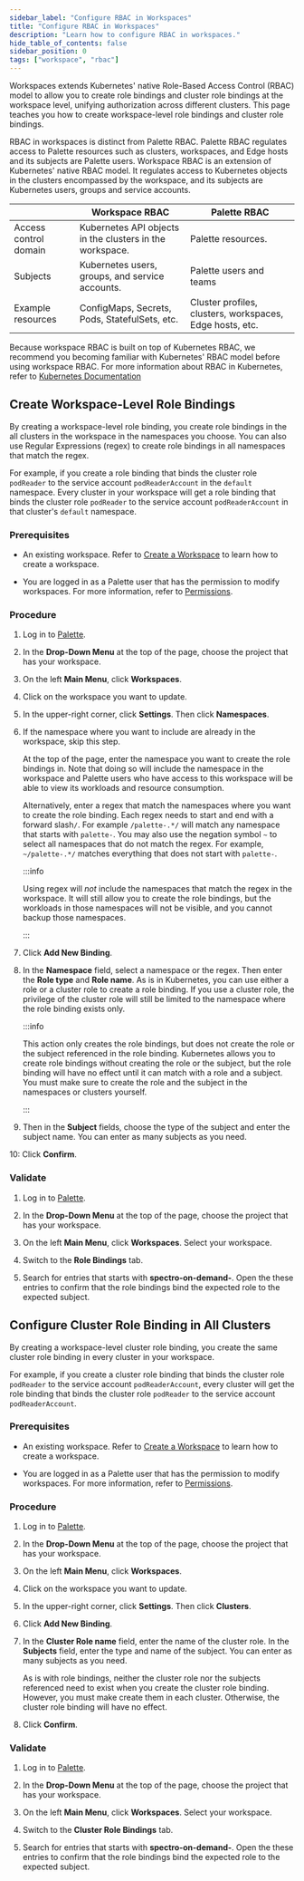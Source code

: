 ```yaml
---
sidebar_label: "Configure RBAC in Workspaces"
title: "Configure RBAC in Workspaces"
description: "Learn how to configure RBAC in workspaces."
hide_table_of_contents: false
sidebar_position: 0
tags: ["workspace", "rbac"]
---
```


Workspaces extends Kubernetes' native Role-Based Access Control (RBAC) model to allow you to create role bindings and
cluster role bindings at the workspace level, unifying authorization across different clusters. This page teaches you
how to create workspace-level role bindings and cluster role bindings.

RBAC in workspaces is distinct from Palette RBAC. Palette RBAC regulates access to Palette resources such as clusters,
workspaces, and Edge hosts and its subjects are Palette users. Workspace RBAC is an extension of Kubernetes' native RBAC
model. It regulates access to Kubernetes objects in the clusters encompassed by the workspace, and its subjects are
Kubernetes users, groups and service accounts.

|                       | Workspace RBAC                                           | Palette RBAC                                             |
| --------------------- | -------------------------------------------------------- | -------------------------------------------------------- |
| Access control domain | Kubernetes API objects in the clusters in the workspace. | Palette resources.                                       |
| Subjects              | Kubernetes users, groups, and service accounts.          | Palette users and teams                                  |
| Example resources     | ConfigMaps, Secrets, Pods, StatefulSets, etc.            | Cluster profiles, clusters, workspaces, Edge hosts, etc. |

Because workspace RBAC is built on top of Kubernetes RBAC, we recommend you becoming familiar with Kubernetes' RBAC
model before using workspace RBAC. For more information about RBAC in Kubernetes, refer to
[Kubernetes Documentation](https://kubernetes.io/docs/reference/access-authn-authz/rbac/)

## Create Workspace-Level Role Bindings

By creating a workspace-level role binding, you create role bindings in the all clusters in the workspace in the
namespaces you choose. You can also use Regular Expressions (regex) to create role bindings in all namespaces that match
the regex.

For example, if you create a role binding that binds the cluster role `podReader` to the service account
`podReaderAccount` in the `default` namespace. Every cluster in your workspace will get a role binding that binds the
cluster role `podReader` to the service account `podReaderAccount` in that cluster's `default` namespace.

### Prerequisites

- An existing workspace. Refer to [Create a Workspace](../adding-a-new-workspace.md) to learn how to create a workspace.

- You are logged in as a Palette user that has the permission to modify workspaces. For more information, refer to
  [Permissions](../../user-management/palette-rbac/permissions.md).

### Procedure

1. Log in to [Palette](https://console.spectrocloud.com).

2. In the **Drop-Down Menu** at the top of the page, choose the project that has your workspace.

3. On the left **Main Menu**, click **Workspaces**.

4. Click on the workspace you want to update.

5. In the upper-right corner, click **Settings**. Then click **Namespaces**.

6. If the namespace where you want to include are already in the workspace, skip this step.

   At the top of the page, enter the namespace you want to create the role bindings in. Note that doing so will include
   the namespace in the workspace and Palette users who have access to this workspace will be able to view its workloads
   and resource consumption.

   Alternatively, enter a regex that match the namespaces where you want to create the role binding. Each regex needs to
   start and end with a forward slash`/`. For example `/palette-.*/` will match any namespace that starts with
   `palette-`. You may also use the negation symbol `~` to select all namespaces that do not match the regex. For
   example, `~/palette-.*/` matches everything that does not start with `palette-`.

   :::info

   Using regex will _not_ include the namespaces that match the regex in the workspace. It will still allow you to
   create the role bindings, but the workloads in those namespaces will not be visible, and you cannot backup those
   namespaces.

   :::

7. Click **Add New Binding**.

8. In the **Namespace** field, select a namespace or the regex. Then enter the **Role type** and **Role name**. As is in
   Kubernetes, you can use either a role or a cluster role to create a role binding. If you use a cluster role, the
   privilege of the cluster role will still be limited to the namespace where the role binding exists only.

   :::info

   This action only creates the role bindings, but does not create the role or the subject referenced in the role
   binding. Kubernetes allows you to create role bindings without creating the role or the subject, but the role binding
   will have no effect until it can match with a role and a subject. You must make sure to create the role and the
   subject in the namespaces or clusters yourself.

   :::

9. Then in the **Subject** fields, choose the type of the subject and enter the subject name. You can enter as many
   subjects as you need.

10: Click **Confirm**.

### Validate

1. Log in to [Palette](https://console.spectrocloud.com).

2. In the **Drop-Down Menu** at the top of the page, choose the project that has your workspace.

3. On the left **Main Menu**, click **Workspaces**. Select your workspace.

4. Switch to the **Role Bindings** tab.

5. Search for entries that starts with **spectro-on-demand-**. Open the these entries to confirm that the role bindings
   bind the expected role to the expected subject.

## Configure Cluster Role Binding in All Clusters

By creating a workspace-level cluster role binding, you create the same cluster role binding in every cluster in your
workspace.

For example, if you create a cluster role binding that binds the cluster role `podReader` to the service account
`podReaderAccount`, every cluster will get the role binding that binds the cluster role `podReader` to the service
account `podReaderAccount`.

### Prerequisites

- An existing workspace. Refer to [Create a Workspace](../adding-a-new-workspace.md) to learn how to create a workspace.

- You are logged in as a Palette user that has the permission to modify workspaces. For more information, refer to
  [Permissions](../../user-management/palette-rbac/permissions.md).

### Procedure

1. Log in to [Palette](https://console.spectrocloud.com).

2. In the **Drop-Down Menu** at the top of the page, choose the project that has your workspace.

3. On the left **Main Menu**, click **Workspaces**.

4. Click on the workspace you want to update.

5. In the upper-right corner, click **Settings**. Then click **Clusters**.

6. Click **Add New Binding**.

7. In the **Cluster Role name** field, enter the name of the cluster role. In the **Subjects** field, enter the type and
   name of the subject. You can enter as many subjects as you need.

   As is with role bindings, neither the cluster role nor the subjects referenced need to exist when you create the
   cluster role binding. However, you must make create them in each cluster. Otherwise, the cluster role binding will
   have no effect.

8. Click **Confirm**.

### Validate

1. Log in to [Palette](https://console.spectrocloud.com).

2. In the **Drop-Down Menu** at the top of the page, choose the project that has your workspace.

3. On the left **Main Menu**, click **Workspaces**. Select your workspace.

4. Switch to the **Cluster Role Bindings** tab.

5. Search for entries that starts with **spectro-on-demand-**. Open the these entries to confirm that the role bindings
   bind the expected role to the expected subject.
